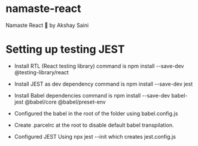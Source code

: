 # namaste-react
Namaste React 🚀 by Akshay Saini
# Setting up testing JEST
- Install RTL (React testing library) command is npm install --save-dev @testing-library/react

- Install JEST as dev dependency command is npm install --save-dev jest
- Install Babel dependencies command is npm install --save-dev babel-jest @babel/core @babel/preset-env
- Configured the babel in the root of the folder using babel.config.js
- Create .parcelrc at the root to disable default babel transpilation.
- Configured JEST Using npx jest --init which creates jest.config.js